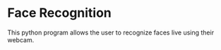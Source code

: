 # Face Recognition 
 This python program allows the user to recognize faces live using their webcam.
